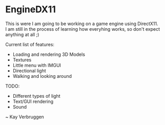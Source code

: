 # EngineDX11
This is were I am going to be working on a game engine using DirectX11. <br>
I am still in the process of learning how everyhing works, so don't expect anything at all ;)

Current list of features:
- Loading and rendering 3D Models
- Textures
- Little menu with IMGUI
- Directional light
- Walking and looking around

TODO:
- Different types of light
- Text/GUI rendering
- Sound

~ Kay Verbruggen
